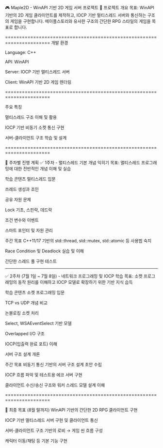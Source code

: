 🎮 Maple2D - WinAPI 기반 2D 게임 서버 프로젝트
📌 프로젝트 개요
목표: WinAPI 기반의 2D 게임 클라이언트를 제작하고, IOCP 기반 멀티스레드 서버와 통신하는 구조의 게임을 구현합니다. 메이플스토리와 유사한 구조의 간단한 RPG 스타일의 게임을 목표로 합니다.

======================================================================
개발 환경

Language: C++

API: WinAPI

Server: IOCP 기반 멀티스레드 서버

Client: WinAPI 기반 2D 게임 렌더링

======================================================================

주요 특징

멀티스레드 구조 이해 및 활용

IOCP 기반 비동기 소켓 통신 구현

서버-클라이언트 구조 학습 및 설계

======================================================================

📅 주차별 진행 계획
✅ 1주차 - 멀티스레드 기본 개념 익히기
목표: 멀티스레드 프로그래밍에 대한 전반적인 개념 이해 및 실습

학습 콘텐츠
 멀티스레드 입문

 쓰레드 생성과 조인

 공유 자원 문제

 Lock 기초, 스핀락, 데드락

 조건 변수와 이벤트

 스마트 포인터 및 자원 관리

주간 목표
C++11/17 기반의 std::thread, std::mutex, std::atomic 등 사용법 숙지

Race Condition 및 Deadlock 실습 및 이해

간단한 스레드 풀 구현 테스트

--------------------------------------

✅ 2주차 (7월 1일 ~ 7월 8일) - 네트워크 프로그래밍 및 IOCP 학습
목표: 소켓 프로그래밍의 동작 원리를 이해하고 IOCP 모델로 확장하기 위한 기반 지식 습득

학습 콘텐츠
 소켓 프로그래밍 입문

 TCP vs UDP 개념 비교

 논블로킹 소켓 처리

 Select, WSAEventSelect 기반 모델

 Overlapped I/O 구조

 IOCP(입출력 완료 포트) 이해

 서버 구조 설계 개론

주간 목표
비동기 통신 기반의 서버 구조 설계 초안 수립

IOCP 흐름 파악 및 테스트용 에코 서버 구현

클라이언트 수신/송신 구조와 워커 스레드 모델 설계 이해

======================================================================

🎯 최종 목표 (8월 말까지)
WinAPI 기반의 간단한 2D RPG 클라이언트 구현

IOCP 기반 멀티스레드 서버 구현 및 클라이언트 통신

서버-클라이언트 구조 기반의 로비 → 게임 씬 흐름 구성

캐릭터 이동/채팅 등 기본 기능 구현




